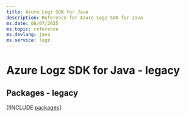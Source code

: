```yaml
---
title: Azure Logz SDK for Java
description: Reference for Azure Logz SDK for Java
ms.date: 08/07/2025
ms.topic: reference
ms.devlang: java
ms.service: logz
---
```

# Azure Logz SDK for Java - legacy
## Packages - legacy
[!INCLUDE [packages](logz-index.md)]